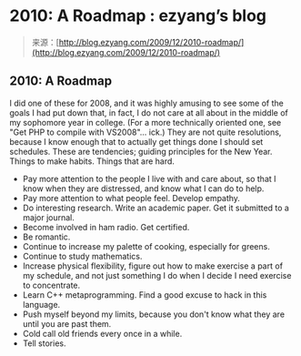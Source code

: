 <!--yml
category: 未分类
date: 2024-07-01 18:18:33
-->

# 2010: A Roadmap : ezyang’s blog

> 来源：[http://blog.ezyang.com/2009/12/2010-roadmap/](http://blog.ezyang.com/2009/12/2010-roadmap/)

## 2010: A Roadmap

I did one of these for 2008, and it was highly amusing to see some of the goals I had put down that, in fact, I do not care at all about in the middle of my sophomore year in college. (For a more technically oriented one, see "Get PHP to compile with VS2008"... ick.) They are not quite resolutions, because I know enough that to actually get things done I should set schedules. These are tendencies; guiding principles for the New Year. Things to make habits. Things that are hard.

*   Pay more attention to the people I live with and care about, so that I know when they are distressed, and know what I can do to help.
*   Pay more attention to what people feel. Develop empathy.
*   Do interesting research. Write an academic paper. Get it submitted to a major journal.
*   Become involved in ham radio. Get certified.
*   Be romantic.
*   Continue to increase my palette of cooking, especially for greens.
*   Continue to study mathematics.
*   Increase physical flexibility, figure out how to make exercise a part of my schedule, and not just something I do when I decide I need exercise to concentrate.
*   Learn C++ metaprogramming. Find a good excuse to hack in this language.
*   Push myself beyond my limits, because you don't know what they are until you are past them.
*   Cold call old friends every once in a while.
*   Tell stories.